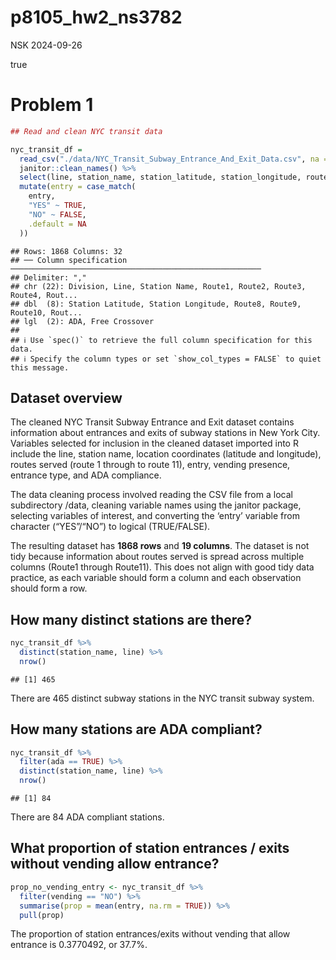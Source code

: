 p8105_hw2_ns3782
================
NSK
2024-09-26

true

# Problem 1

``` r
## Read and clean NYC transit data

nyc_transit_df = 
  read_csv("./data/NYC_Transit_Subway_Entrance_And_Exit_Data.csv", na = c("NA", ".", "")) %>% 
  janitor::clean_names() %>% 
  select(line, station_name, station_latitude, station_longitude, route1:route11, entry, vending, entrance_type, ada) %>%
  mutate(entry = case_match(
    entry,
    "YES" ~ TRUE,
    "NO" ~ FALSE,
    .default = NA
  ))
```

    ## Rows: 1868 Columns: 32
    ## ── Column specification ────────────────────────────────────────────────────────
    ## Delimiter: ","
    ## chr (22): Division, Line, Station Name, Route1, Route2, Route3, Route4, Rout...
    ## dbl  (8): Station Latitude, Station Longitude, Route8, Route9, Route10, Rout...
    ## lgl  (2): ADA, Free Crossover
    ## 
    ## ℹ Use `spec()` to retrieve the full column specification for this data.
    ## ℹ Specify the column types or set `show_col_types = FALSE` to quiet this message.

## Dataset overview

The cleaned NYC Transit Subway Entrance and Exit dataset contains
information about entrances and exits of subway stations in New York
City. Variables selected for inclusion in the cleaned dataset imported
into R include the line, station name, location coordinates (latitude
and longitude), routes served (route 1 through to route 11), entry,
vending presence, entrance type, and ADA compliance.

The data cleaning process involved reading the CSV file from a local
subdirectory /data, cleaning variable names using the janitor package,
selecting variables of interest, and converting the ‘entry’ variable
from character (“YES”/“NO”) to logical (TRUE/FALSE).

The resulting dataset has **1868 rows** and **19 columns**. The dataset
is not tidy because information about routes served is spread across
multiple columns (Route1 through Route11). This does not align with good
tidy data practice, as each variable should form a column and each
observation should form a row.

## How many distinct stations are there?

``` r
nyc_transit_df %>%
  distinct(station_name, line) %>%
  nrow()
```

    ## [1] 465

There are 465 distinct subway stations in the NYC transit subway system.

## How many stations are ADA compliant?

``` r
nyc_transit_df %>%
  filter(ada == TRUE) %>%
  distinct(station_name, line) %>%
  nrow()
```

    ## [1] 84

There are 84 ADA compliant stations.

## What proportion of station entrances / exits without vending allow entrance?

``` r
prop_no_vending_entry <- nyc_transit_df %>%
  filter(vending == "NO") %>%
  summarise(prop = mean(entry, na.rm = TRUE)) %>%
  pull(prop)
```

The proportion of station entrances/exits without vending that allow
entrance is 0.3770492, or 37.7%.
